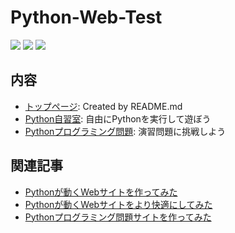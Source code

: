 # Python-Web-Test

![](https://img.shields.io/github/languages/top/tomtkg/Python-Web-Test)
![](https://img.shields.io/github/languages/code-size/tomtkg/Python-Web-Test)
![](https://img.shields.io/github/last-commit/tomtkg/Python-Web-Test)

## 内容
* [トップページ](https://tomtkg.github.io/Python-Web-Test): Created by README.md
* [Python自習室](https://tomtkg.github.io/Python-Web-Test/self-study.html): 自由にPythonを実行して遊ぼう
* [Pythonプログラミング問題](https://tomtkg.github.io/Python-Web-Test/problem.html): 演習問題に挑戦しよう

## 関連記事
* [Pythonが動くWebサイトを作ってみた](https://qiita.com/tomtkg/items/79b3166ef0a590be79c8)
* [Pythonが動くWebサイトをより快適にしてみた](https://qiita.com/tomtkg/items/84a041a3761096450349)
* [Pythonプログラミング問題サイトを作ってみた](https://qiita.com/tomtkg/items/31e04eb75ebc0b61e3ee)
